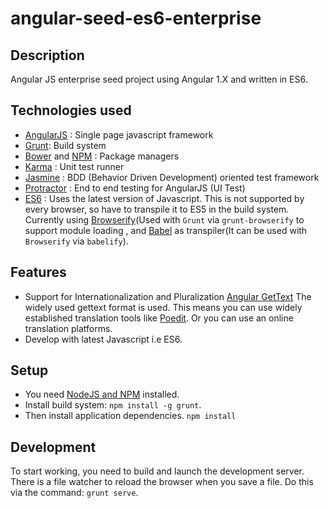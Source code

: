 # angular-seed-es6-enterprise

## Description

Angular JS enterprise seed project using Angular 1.X and written in ES6.

## Technologies used

* [AngularJS](https://angularjs.org/) : Single page javascript framework
* [Grunt](http://gruntjs.com/): Build system
* [Bower](http://bower.io/) and [NPM](https://www.npmjs.com/) : Package managers
* [Karma](http://karma-runner.github.io/0.12/index.html) : Unit test runner
* [Jasmine](http://jasmine.github.io/2.0/introduction.html) : BDD (Behavior Driven Development) oriented test framework
* [Protractor](http://angular.github.io/protractor/#/) : End to end testing for AngularJS (UI Test)
* [ES6](http://es6-features.org/) : Uses the latest version of Javascript. This is not supported by every browser, so have to transpile it to ES5 in the build system. Currently using [Browserify](http://browserify.org/)(Used with `Grunt` via `grunt-browserify` to support module loading , and [Babel](https://babeljs.io/) as transpiler(It can be used with `Browserify` via `babelify`).

## Features

* Support for Internationalization and  Pluralization [Angular GetText](https://github.com/rubenv/angular-gettext)
     The widely used gettext format is used. This means you can use widely established translation tools like              [Poedit](http://poedit.net/). Or you can use an online translation platforms.
* Develop with latest Javascript i.e ES6.

## Setup

- You need [NodeJS and NPM](https://nodejs.org/) installed.
- Install build system: `npm install -g grunt`.
- Then install application dependencies.
  `npm install`

## Development

To start working, you need to build and launch the development server. There is a file watcher to reload the browser when you save a file. Do this via the command: `grunt serve`.
